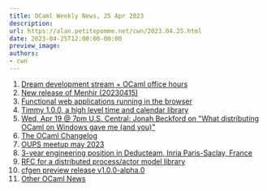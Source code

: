 ```yaml
---
title: OCaml Weekly News, 25 Apr 2023
description:
url: https://alan.petitepomme.net/cwn/2023.04.25.html
date: 2023-04-25T12:00:00-00:00
preview_image:
authors:
- cwn
---
```


<ol><li><a href="https://alan.petitepomme.net/cwn/2023.04.25.html#1">Dream development stream + OCaml office hours</a></li><li><a href="https://alan.petitepomme.net/cwn/2023.04.25.html#2">New release of Menhir (20230415)</a></li><li><a href="https://alan.petitepomme.net/cwn/2023.04.25.html#3">Functional web applications running in the browser</a></li><li><a href="https://alan.petitepomme.net/cwn/2023.04.25.html#4">Timmy 1.0.0, a high level time and calendar library</a></li><li><a href="https://alan.petitepomme.net/cwn/2023.04.25.html#5">Wed, Apr 19 @ 7pm U.S. Central: Jonah Beckford on &quot;What distributing OCaml on Windows gave me (and you)&rdquo;</a></li><li><a href="https://alan.petitepomme.net/cwn/2023.04.25.html#6">The OCaml Changelog</a></li><li><a href="https://alan.petitepomme.net/cwn/2023.04.25.html#7">OUPS meetup may 2023</a></li><li><a href="https://alan.petitepomme.net/cwn/2023.04.25.html#8">3-year engineering position in Deducteam, Inria Paris-Saclay, France</a></li><li><a href="https://alan.petitepomme.net/cwn/2023.04.25.html#9">RFC for a distributed process/actor model library</a></li><li><a href="https://alan.petitepomme.net/cwn/2023.04.25.html#10">cfgen preview release v1.0.0-alpha.0</a></li><li><a href="https://alan.petitepomme.net/cwn/2023.04.25.html#11">Other OCaml News</a></li></ol>
